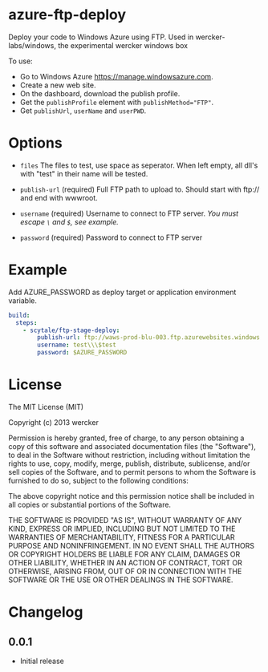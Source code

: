 # azure-ftp-deploy

Deploy your code to Windows Azure using FTP.
Used in wercker-labs/windows, the experimental wercker windows box

To use:
* Go to Windows Azure https://manage.windowsazure.com.
* Create a new web site.
* On the dashboard, download the publish profile.
* Get the `publishProfile` element with `publishMethod="FTP"`.
* Get `publishUrl`, `userName` and `userPWD`.

# Options

* `files` The files to test, use space as seperator. When left empty, all dll's with "test" in their name will be tested.

* `publish-url` (required) Full FTP path to upload to. Should start with ftp:// and end with wwwroot.
* `username` (required) Username to connect to FTP server. _You must escape `\` and `$`, see example._
* `password` (required) Password to connect to FTP server

# Example

Add AZURE_PASSWORD as deploy target or application environment variable.

```yaml
build:
  steps:
    - scytale/ftp-stage-deploy:
        publish-url: ftp://waws-prod-blu-003.ftp.azurewebsites.windows.net/site/wwwroot
        username: test\\\$test
        password: $AZURE_PASSWORD
```

# License

The MIT License (MIT)

Copyright (c) 2013 wercker

Permission is hereby granted, free of charge, to any person obtaining a copy of
this software and associated documentation files (the "Software"), to deal in
the Software without restriction, including without limitation the rights to
use, copy, modify, merge, publish, distribute, sublicense, and/or sell copies of
the Software, and to permit persons to whom the Software is furnished to do so,
subject to the following conditions:

The above copyright notice and this permission notice shall be included in all
copies or substantial portions of the Software.

THE SOFTWARE IS PROVIDED "AS IS", WITHOUT WARRANTY OF ANY KIND, EXPRESS OR
IMPLIED, INCLUDING BUT NOT LIMITED TO THE WARRANTIES OF MERCHANTABILITY, FITNESS
FOR A PARTICULAR PURPOSE AND NONINFRINGEMENT. IN NO EVENT SHALL THE AUTHORS OR
COPYRIGHT HOLDERS BE LIABLE FOR ANY CLAIM, DAMAGES OR OTHER LIABILITY, WHETHER
IN AN ACTION OF CONTRACT, TORT OR OTHERWISE, ARISING FROM, OUT OF OR IN
CONNECTION WITH THE SOFTWARE OR THE USE OR OTHER DEALINGS IN THE SOFTWARE.

# Changelog


## 0.0.1

- Initial release

